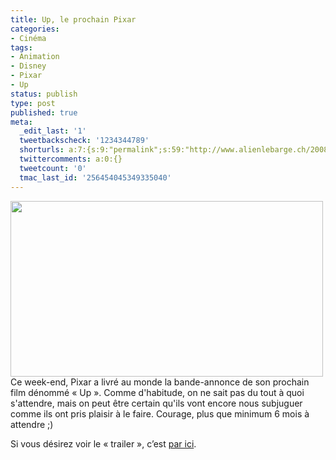 ```yaml
---
title: Up, le prochain Pixar
categories:
- Cinéma
tags:
- Animation
- Disney
- Pixar
- Up
status: publish
type: post
published: true
meta:
  _edit_last: '1'
  tweetbackscheck: '1234344789'
  shorturls: a:7:{s:9:"permalink";s:59:"http://www.alienlebarge.ch/2008/11/11/up-le-prochain-pixar/";s:7:"tinyurl";s:25:"http://tinyurl.com/byxzqc";s:4:"isgd";s:17:"http://is.gd/ik49";s:5:"bitly";s:18:"http://bit.ly/PBS0";s:5:"snipr";s:22:"http://snipr.com/b9v9e";s:5:"snurl";s:22:"http://snurl.com/b9v9e";s:7:"snipurl";s:24:"http://snipurl.com/b9v9e";}
  twittercomments: a:0:{}
  tweetcount: '0'
  tmac_last_id: '256454045349335040'
---
```

<img class="alignnone size-medium wp-image-774" title="Up" src="https://dlgjp9x71cipk.cloudfront.net/2008/11/uppixar.png" alt="" width="500" height="281" />
Ce week-end, Pixar a livré au monde la bande-annonce de son prochain film dénommé « Up ». Comme d'habitude, on ne sait pas du tout à quoi s'attendre, mais on peut être certain qu'ils vont encore nous subjuguer comme ils ont pris plaisir à le faire.
Courage, plus que minimum 6 mois à attendre ;)

Si vous désirez voir le « trailer », c’est <a title="Le trailer de Up" href="http://www.apple.com/trailers/disney/up/">par ici</a>.
